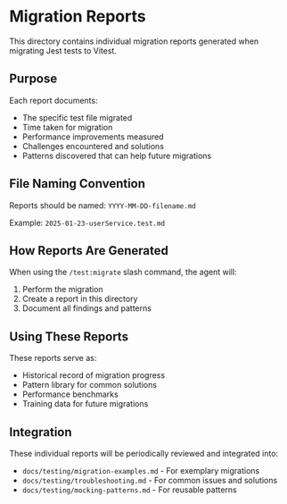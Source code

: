 # Migration Reports

This directory contains individual migration reports generated when migrating Jest tests to Vitest.

## Purpose

Each report documents:

- The specific test file migrated
- Time taken for migration
- Performance improvements measured
- Challenges encountered and solutions
- Patterns discovered that can help future migrations

## File Naming Convention

Reports should be named: `YYYY-MM-DD-filename.md`

Example: `2025-01-23-userService.test.md`

## How Reports Are Generated

When using the `/test:migrate` slash command, the agent will:

1. Perform the migration
2. Create a report in this directory
3. Document all findings and patterns

## Using These Reports

These reports serve as:

- Historical record of migration progress
- Pattern library for common solutions
- Performance benchmarks
- Training data for future migrations

## Integration

These individual reports will be periodically reviewed and integrated into:

- `docs/testing/migration-examples.md` - For exemplary migrations
- `docs/testing/troubleshooting.md` - For common issues and solutions
- `docs/testing/mocking-patterns.md` - For reusable patterns
